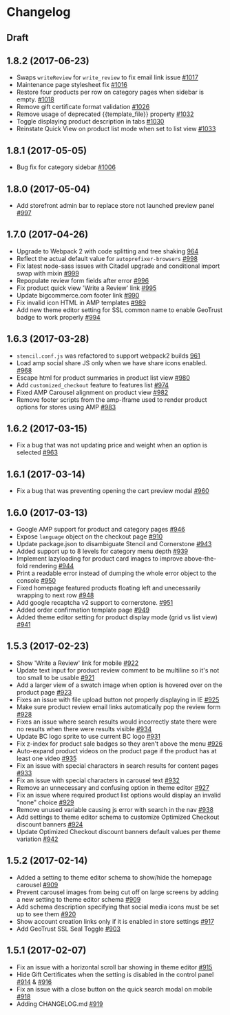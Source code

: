 # Changelog

## Draft

## 1.8.2 (2017-06-23)
- Swaps `writeReview` for `write_review` to fix email link issue [#1017](https://github.com/bigcommerce/cornerstone/pull/1017)
- Maintenance page stylesheet fix [#1016](https://github.com/bigcommerce/cornerstone/pull/1016)
- Restore four products per row on category pages when sidebar is empty. [#1018](https://github.com/bigcommerce/cornerstone/pull/1018)
- Remove gift certificate format validation [#1026](https://github.com/bigcommerce/cornerstone/pull/1026)
- Remove usage of deprecated {{template_file}} property [#1032](https://github.com/bigcommerce/cornerstone/pull/1032)
- Toggle displaying product description in tabs [#1030](https://github.com/bigcommerce/cornerstone/pull/1030)
- Reinstate Quick View on product list mode when set to list view [#1033](https://github.com/bigcommerce/cornerstone/pull/1033)

## 1.8.1 (2017-05-05)
- Bug fix for category sidebar [#1006](https://github.com/bigcommerce/cornerstone/pull/1006)

## 1.8.0 (2017-05-04)
- Add storefront admin bar to replace store not launched preview panel [#997](https://github.com/bigcommerce/cornerstone/pull/997)

## 1.7.0 (2017-04-26)
- Upgrade to Webpack 2 with code splitting and tree shaking [964](https://github.com/bigcommerce/cornerstone/pull/964)
- Reflect the actual default value for `autoprefixer-browsers` [#998](https://github.com/bigcommerce/cornerstone/pull/998)
- Fix latest node-sass issues with Citadel upgrade and conditional import swap with mixin [#999](https://github.com/bigcommerce/cornerstone/pull/999)
- Repopulate review form fields after error [#996](https://github.com/bigcommerce/cornerstone/pull/996)
- Fix product quick view 'Write a Review' link [#995](https://github.com/bigcommerce/cornerstone/pull/995)
- Update bigcommerce.com footer link [#990](https://github.com/bigcommerce/cornerstone/pull/990)
- Fix invalid icon HTML in AMP templates [#989](https://github.com/bigcommerce/cornerstone/pull/989)
- Add new theme editor setting for SSL common name to enable GeoTrust badge to work properly [#994](https://github.com/bigcommerce/cornerstone/pull/994)

## 1.6.3 (2017-03-28)
- `stencil.conf.js` was refactored to support webpack2 builds [961](https://github.com/bigcommerce/cornerstone/pull/961)
- Load amp social share JS only when we have share icons enabled. [#968](https://github.com/bigcommerce/cornerstone/pull/968)
- Escape html for product summaries in product list view [#980](https://github.com/bigcommerce/cornerstone/pull/980)
- Add `customized_checkout` feature to features list [#974](https://github.com/bigcommerce/stencil/pull/974)
- Fixed AMP Carousel alignment on product view [#982](https://github.com/bigcommerce/cornerstone/pull/982)
- Remove footer scripts from the amp-iframe used to render product options for stores using AMP [#983](https://github.com/bigcommerce/cornerstone/pull/983)

## 1.6.2 (2017-03-15)
- Fix a bug that was not updating price and weight when an option is selected [#963](https://github.com/bigcommerce/cornerstone/pull/963)

## 1.6.1 (2017-03-14)
- Fix a bug that was preventing opening the cart preview modal [#960](https://github.com/bigcommerce/cornerstone/pull/960)

## 1.6.0 (2017-03-13)
- Google AMP support for product and category pages [#946](https://github.com/bigcommerce/cornerstone/pull/946)
- Expose `language` object on the checkout page [#910](https://github.com/bigcommerce/cornerstone/pull/910)
- Update package.json to disambiguate Stencil and Cornerstone [#943](https://github.com/bigcommerce/cornerstone/pull/943)
- Added support up to 8 levels for category menu depth [#939](https://github.com/bigcommerce/cornerstone/pull/939)
- Implement lazyloading for product card images to improve above-the-fold rendering [#944](https://github.com/bigcommerce/cornerstone/pull/944)
- Print a readable error instead of dumping the whole error object to the console [#950](https://github.com/bigcommerce/cornerstone/pull/950)
- Fixed homepage featured products floating left and unecessarily wrapping to next row [#948](https://github.com/bigcommerce/cornerstone/pull/948)
- Add google recaptcha v2 support to cornerstone. [#951](https://github.com/bigcommerce/cornerstone/pull/951)
- Added order confirmation template page [#949](https://github.com/bigcommerce/cornerstone/pull/949)
- Added theme editor setting for product display mode (grid vs list view) [#941](https://github.com/bigcommerce/cornerstone/pull/941)

## 1.5.3 (2017-02-23)
- Show 'Write a Review' link for mobile [#922](https://github.com/bigcommerce/cornerstone/pull/922)
- Update text input for product review comment to be multiline so it's not too small to be usable [#921](https://github.com/bigcommerce/cornerstone/pull/921)
- Add a larger view of a swatch image when option is hovered over on the product page [#923](https://github.com/bigcommerce/cornerstone/pull/923)
- Fixes an issue with file upload button not properly displaying in IE [#925](https://github.com/bigcommerce/cornerstone/pull/925)
- Make sure product review email links automatically pop the review form [#928](https://github.com/bigcommerce/cornerstone/pull/928)
- Fixes an issue where search results would incorrectly state there were no results when there were results visible [#934](https://github.com/bigcommerce/cornerstone/pull/934)
- Update BC logo sprite to use current BC logo [#931](https://github.com/bigcommerce/cornerstone/pull/931)
- Fix z-index for product sale badges so they aren't above the menu [#926](https://github.com/bigcommerce/cornerstone/pull/926)
- Auto-expand product videos on the product page if the product has at least one video [#935](https://github.com/bigcommerce/cornerstone/pull/935)
- Fix an issue with special characters in search results for content pages [#933](https://github.com/bigcommerce/cornerstone/pull/933)
- Fix an issue with special characters in carousel text [#932](https://github.com/bigcommerce/cornerstone/pull/932)
- Remove an unnecessary and confusing option in theme editor [#927](https://github.com/bigcommerce/cornerstone/pull/927)
- Fix an issue where required product list options would display an invalid "none" choice [#929](https://github.com/bigcommerce/cornerstone/pull/929)
- Remove unused variable causing js error with search in the nav [#938](https://github.com/bigcommerce/cornerstone/pull/938)
- Add settings to theme editor schema to customize Optimized Checkout discount banners [#924](https://github.com/bigcommerce/cornerstone/pull/924)
- Update Optimized Checkout discount banners default values per theme variation [#942](https://github.com/bigcommerce/cornerstone/pull/942)

## 1.5.2 (2017-02-14)
- Added a setting to theme editor schema to show/hide the homepage carousel [#909](https://github.com/bigcommerce/cornerstone/pull/909)
- Prevent carousel images from being cut off on large screens by adding a new setting to theme editor schema [#909](https://github.com/bigcommerce/cornerstone/pull/909)
- Add schema description specifying that social media icons must be set up to see them [#920](https://github.com/bigcommerce/cornerstone/pull/920)
- Show account creation links only if it is enabled in store settings [#917](https://github.com/bigcommerce/cornerstone/pull/917)
- Add GeoTrust SSL Seal Toggle [#903](https://github.com/bigcommerce/cornerstone/pull/903)

## 1.5.1 (2017-02-07)
- Fix an issue with a horizontal scroll bar showing in theme editor [#915](https://github.com/bigcommerce/cornerstone/pull/915)
- Hide Gift Certificates when the setting is disabled in the control panel [#914](https://github.com/bigcommerce/cornerstone/pull/914) & [#916](https://github.com/bigcommerce/cornerstone/pull/916)
- Fix an issue with a close button on the quick search modal on mobile [#918](https://github.com/bigcommerce/cornerstone/pull/918)
- Adding CHANGELOG.md [#919](https://github.com/bigcommerce/cornerstone/pull/919)
